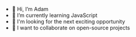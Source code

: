 - 👋 Hi, I’m Adam
- 🌱 I’m currently learning JavaScript
- 💼 I'm looking for the next exciting opportunity
- 💞️ I want to collaborate on open-source projects

<!---
GuyMcGee/GuyMcGee is a ✨ special ✨ repository because its `README.md` (this file) appears on your GitHub profile.
You can click the Preview link to take a look at your changes.
--->

